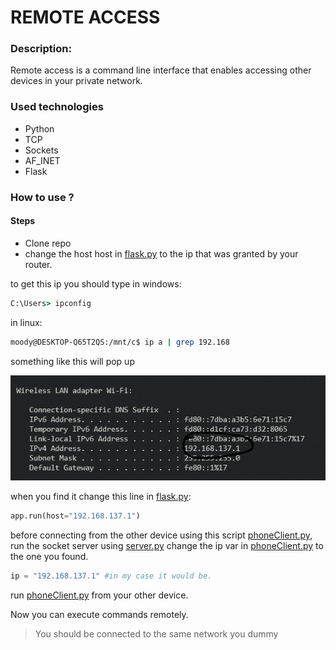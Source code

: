 # REMOTE ACCESS

### Description:

Remote access is a command line interface that enables accessing other devices in your private network.

### Used technologies 

- Python
- TCP
- Sockets
- AF_INET
- Flask

### How to use ?
#### Steps

- Clone repo
- change the host host in [flask.py](https://github.com/Moody0101/RemoteAccess/blob/main/src/Flask_/app.py) to the ip that was granted by your router.

to get this ip you should type in windows:
```cmd
C:\Users> ipconfig
```
in linux:
```bash
moody@DESKTOP-Q65T2QS:/mnt/c$ ip a | grep 192.168
```
something like this will pop up

![IPV4](./img/IPV4.jpg)

when you find it change this line in [flask.py](https://github.com/Moody0101/RemoteAccess/blob/main/src/Flask_/app.py):

```python
app.run(host="192.168.137.1")
```

before connecting from the other device using this script [phoneClient.py](https://github.com/Moody0101/RemoteAccess/blob/main/src/client/phoneClient.py), run  the socket server using [server.py](https://github.com/Moody0101/RemoteAccess/blob/main/src/server/server.py) change the ip var in 
[phoneClient.py](https://github.com/Moody0101/RemoteAccess/blob/main/src/client/phoneClient.py)
to the one you found.
```python
ip = "192.168.137.1" #in my case it would be.
```

run [phoneClient.py](https://github.com/Moody0101/RemoteAccess/blob/main/src/client/phoneClient.py) from your other device.

Now you can execute commands remotely.

> You should be connected to the same network you dummy























